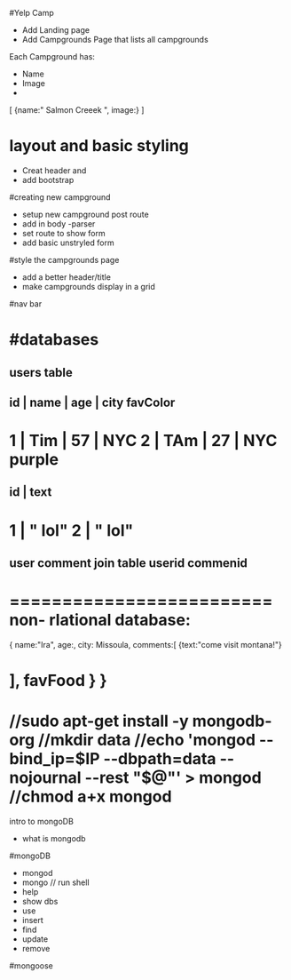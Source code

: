 #Yelp Camp

* Add Landing page
* Add Campgrounds Page that lists all campgrounds

Each Campground has:
* Name
* Image
* 
 [
{name:" Salmon Creeek ", image:}
 ]

# layout and basic styling 
* Creat header and 
* add bootstrap 

#creating new campground 
* setup new campground post route
* add in body -parser
* set route to show form 
* add basic unstryled form

#style the campgrounds page 
* add a better header/title
* make campgrounds display in a grid 

#nav bar 

#databases
========================
users table
--------
id | name | age | city        favColor 
----------------------
1 | Tim | 57 | NYC 
2 | TAm | 27 | NYC            purple
=======================
id | text 
----------------------
1 | " lol"
2 | " lol" 
======================
user comment join table
userid commenid
-----------------------


=========================
non- rlational database:
========================
{
 name:"Ira",
 age:,
 city: Missoula,
 comments:[
 {text:"come visit montana!"}

 ],
 favFood
 }
}
========================================
//sudo apt-get install -y mongodb-org
//mkdir data
//echo 'mongod --bind_ip=$IP --dbpath=data --nojournal --rest "$@"' > mongod
//chmod a+x mongod
=========================================
intro to mongoDB
* what is mongodb

#mongoDB
* mongod
* mongo // run shell
* help
* show dbs
* use
* insert
* find
* update
* remove


#mongoose
